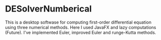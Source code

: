 # DESolverNumberical

This is a desktop softwase for computing first-order differential equation using three numerical methods. Here I used JavaFX and lazy computations (Future).
I've implemented Euler, improved Euler and runge-Kutta methods. 

